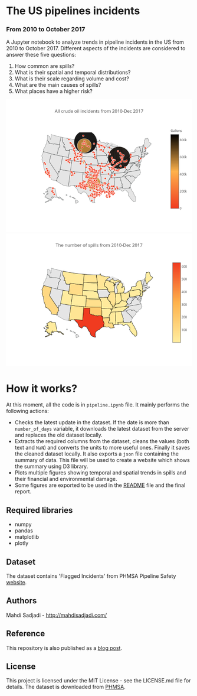 # The US pipelines incidents
### From 2010 to October 2017

A Jupyter notebook to analyze trends in pipeline incidents in the US from 2010
to October 2017. Different aspects of the incidents are considered to answer these
five questions:

1. How common are spills?
2. What is their spatial and temporal distributions?
2. What is their scale regarding volume and cost?
2. What are the main causes of spills?
3. What places have a higher risk?

![map](/incident_ditribution.png)
![states](/incident_states.png)

# How it works?
At this moment, all the code is in `pipeline.ipynb` file. It mainly performs the
following actions:
* Checks the latest update in the dataset. If the date is more than `number_of_days` variable,
it downloads the latest dataset from the server and replaces the old dataset locally.
* Extracts the required columns from the dataset, cleans the values (both text and `NaN`) and converts
the units to more useful ones. Finally it saves the cleaned dataset locally. It also
exports a `json` file containing the summary of data. This file will be used to create a
website which shows the summary using D3 library.
* Plots multiple figures showing temporal and spatial trends in spills and their
financial and environmental damage.
* Some figures are exported to be used in the [README](README.md) file and the final report.

## Required libraries
* numpy
* pandas
* matplotlib
* plotly

## Dataset
The dataset contains 'Flagged Incidents' from PHMSA Pipeline Safety [website](https://www.phmsa.dot.gov/data-and-statistics/pipeline/pipeline-incident-flagged-files).

## Authors
Mahdi Sadjadi - http://mahdisadjadi.com/

## Reference
This repository is also published as a
[blog post](http://mahdisadjadi.com/blog/20161203_pipeline/).

## License
This project is licensed under the MIT License - see the LICENSE.md file
for details. The dataset is downloaded from [PHMSA](http://www.phmsa.dot.gov/).
